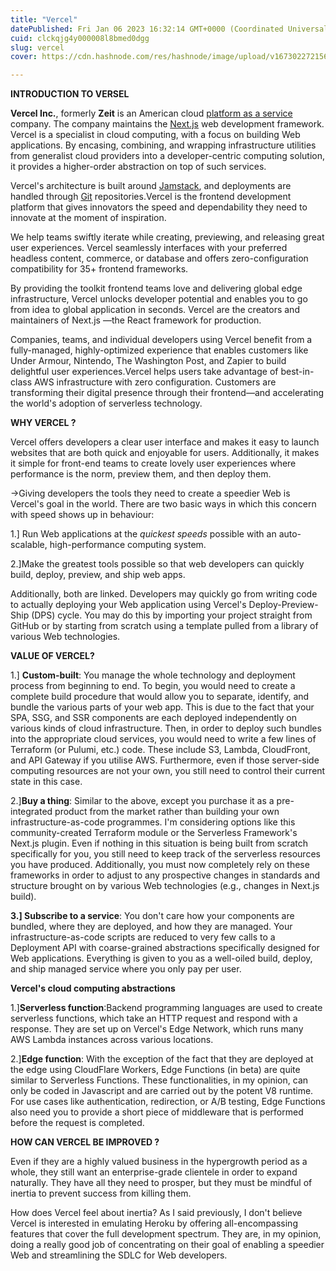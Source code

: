 ```yaml
---
title: "Vercel"
datePublished: Fri Jan 06 2023 16:32:14 GMT+0000 (Coordinated Universal Time)
cuid: clckqjg4y000008l8bmed0dgg
slug: vercel
cover: https://cdn.hashnode.com/res/hashnode/image/upload/v1673022721569/81e33294-5e82-4d35-baea-a2b140a0e87f.png

---
```


**INTRODUCTION TO VERSEL**

**Vercel Inc.**, formerly **Zeit** is an American cloud [platform as a service](https://en.wikipedia.org/wiki/Platform_as_a_service) company. The company maintains the [Next.js](https://en.wikipedia.org/wiki/Next.js) web development framework. Vercel is a specialist in cloud computing, with a focus on building Web applications. By encasing, combining, and wrapping infrastructure utilities from generalist cloud providers into a developer-centric computing solution, it provides a higher-order abstraction on top of such services.

Vercel's architecture is built around [Jamstack](https://en.wikipedia.org/wiki/Jamstack), and deployments are handled through [Git](https://en.wikipedia.org/wiki/Git) repositories.Vercel is the frontend development platform that gives innovators the speed and dependability they need to innovate at the moment of inspiration.

We help teams swiftly iterate while creating, previewing, and releasing great user experiences. Vercel seamlessly interfaces with your preferred headless content, commerce, or database and offers zero-configuration compatibility for 35+ frontend frameworks.

By providing the toolkit frontend teams love and delivering global edge infrastructure, Vercel unlocks developer potential and enables you to go from idea to global application in seconds. Vercel are the creators and maintainers of Next.js —the React framework for production.

Companies, teams, and individual developers using Vercel benefit from a fully-managed, highly-optimized experience that enables customers like Under Armour, Nintendo, The Washington Post, and Zapier to build delightful user experiences.Vercel helps users take advantage of best-in-class AWS infrastructure with zero configuration. Customers are transforming their digital presence through their frontend—and accelerating the world's adoption of serverless technology.

**WHY VERCEL ?**

Vercel offers developers a clear user interface and makes it easy to launch websites that are both quick and enjoyable for users. Additionally, it makes it simple for front-end teams to create lovely user experiences where performance is the norm, preview them, and then deploy them.

\-&gt;Giving developers the tools they need to create a speedier Web is Vercel's goal in the world. There are two basic ways in which this concern with speed shows up in behaviour:

1.\] Run Web applications at the *quickest speeds* possible with an auto-scalable, high-performance computing system.

2.\]Make the greatest tools possible so that web developers can quickly build, deploy, preview, and ship web apps.

Additionally, both are linked. Developers may quickly go from writing code to actually deploying your Web application using Vercel's Deploy-Preview-Ship (DPS) cycle. You may do this by importing your project straight from GitHub or by starting from scratch using a template pulled from a library of various Web technologies.

**VALUE OF VERCEL?**

1.\] **Custom-built**: You manage the whole technology and deployment process from beginning to end. To begin, you would need to create a complete build procedure that would allow you to separate, identify, and bundle the various parts of your web app. This is due to the fact that your SPA, SSG, and SSR components are each deployed independently on various kinds of cloud infrastructure. Then, in order to deploy such bundles into the appropriate cloud services, you would need to write a few lines of Terraform (or Pulumi, etc.) code. These include S3, Lambda, CloudFront, and API Gateway if you utilise AWS. Furthermore, even if those server-side computing resources are not your own, you still need to control their current state in this case.

2.\]**Buy a thing**: Similar to the above, except you purchase it as a pre-integrated product from the market rather than building your own infrastructure-as-code programmes. I'm considering options like this community-created Terraform module or the Serverless Framework's Next.js plugin. Even if nothing in this situation is being built from scratch specifically for you, you still need to keep track of the serverless resources you have produced. Additionally, you must now completely rely on these frameworks in order to adjust to any prospective changes in standards and structure brought on by various Web technologies (e.g., changes in Next.js build).

**3.\] Subscribe to a service**: You don't care how your components are bundled, where they are deployed, and how they are managed. Your infrastructure-as-code scripts are reduced to very few calls to a Deployment API with coarse-grained abstractions specifically designed for Web applications. Everything is given to you as a well-oiled build, deploy, and ship managed service where you only pay per user.

**Vercel's cloud computing abstractions**

1.\]**Serverless function**:Backend programming languages are used to create serverless functions, which take an HTTP request and respond with a response. They are set up on Vercel's Edge Network, which runs many AWS Lambda instances across various locations.

2.\]**Edge function**: With the exception of the fact that they are deployed at the edge using CloudFlare Workers, Edge Functions (in beta) are quite similar to Serverless Functions. These functionalities, in my opinion, can only be coded in Javascript and are carried out by the potent V8 runtime. For use cases like authentication, redirection, or A/B testing, Edge Functions also need you to provide a short piece of middleware that is performed before the request is completed.

**HOW CAN VERCEL BE IMPROVED ?**

Even if they are a highly valued business in the hypergrowth period as a whole, they still want an enterprise-grade clientele in order to expand naturally. They have all they need to prosper, but they must be mindful of inertia to prevent success from killing them.

How does Vercel feel about inertia? As I said previously, I don't believe Vercel is interested in emulating Heroku by offering all-encompassing features that cover the full development spectrum. They are, in my opinion, doing a really good job of concentrating on their goal of enabling a speedier Web and streamlining the SDLC for Web developers.